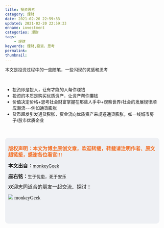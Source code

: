 ```yaml
---
title: 投资思考
category: 理财
date: 2021-02-20 22:59:33
updated: 2021-02-20 22:59:33
enname: investment
categories: 理财
tags:
	- 理财
keywords: 理财,投资，思考
permalink:
thumbnail:
---
```


本文是投资过程中的一些随笔，一些闪现的灵感和思考<!--more-->

</br>

- 投资即是投人，让有才能的人帮你赚钱
- 投资的本质是购买优质资产，让资产帮你攥钱
- 价值决定价格+思考社会财富掌握在那些人手中+观察世界/社会的发展规律顺应潮流---例如通货膨胀
- 货币超发引发通货膨胀，资金流向优质资产来规避通货膨胀，如一线城市房子/股市优质企业





</br>

</br>

<script>
var _hmt = _hmt || [];
(function() {
  var hm = document.createElement("script");
  hm.src = "https://hm.baidu.com/hm.js?2f798e6b269c8a40f12bef25d7f1876d";
  var s = document.getElementsByTagName("script")[0]; 
  s.parentNode.insertBefore(hm, s);
})();
</script>

<div style="height:260px; background-color:rgb(238,240,244); padding:10px;border-radius:10px;">
    <p style="color:#f36c21;font:bold 16px/20px 'kaiTi';">
      版权声明：本文为博主原创文章，欢迎转载，转载请注明作者、原文超链接，感谢各位看官!!!
    </p>
    <p>
      <span style="font:bold 16px/20px 'kaiTi';">本文出自：</span><a href="https://monkeyGeek369.github.io">monkeyGeek</a> 
    </p>
    <p>
      <span style="font:bold 16px/20px 'kaiTi';">座右铭：</span><span>生于忧患，死于安乐</span> 
    </p>
    <p>
      <span style="font:16px/20px 'kaiTi';">欢迎志同道合的朋友一起交流、探讨！</span> 
    </p>
    <img style="height:auto; width:auto;flot:left;" src="../../../../image/monkey64.png" /><span style="font:16px/20px 'kaiTi';flot:left;">   monkeyGeek</span>


